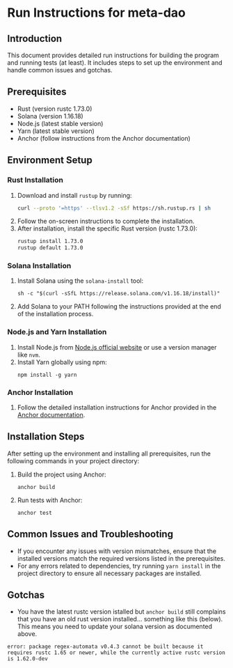 # Run Instructions for meta-dao

## Introduction

This document provides detailed run instructions for building the program and running tests (at least). It includes steps to set up the environment and handle common issues and gotchas.

## Prerequisites

- Rust (version rustc 1.73.0)
- Solana (version 1.16.18)
- Node.js (latest stable version)
- Yarn (latest stable version)
- Anchor (follow instructions from the Anchor documentation)

## Environment Setup

### Rust Installation

1. Download and install `rustup` by running:
   ```bash
   curl --proto '=https' --tlsv1.2 -sSf https://sh.rustup.rs | sh
   ```
2. Follow the on-screen instructions to complete the installation.
3. After installation, install the specific Rust version (rustc 1.73.0):
   ```bash
   rustup install 1.73.0
   rustup default 1.73.0
   ```

### Solana Installation

1. Install Solana using the `solana-install` tool:
   <pre><code>sh -c "$(curl -sSfL https://release.solana.com/v1.16.18/install)"</code></pre>
2. Add Solana to your PATH following the instructions provided at the end of the installation process.

### Node.js and Yarn Installation

1. Install Node.js from [Node.js official website](https://nodejs.org/) or use a version manager like `nvm`.
2. Install Yarn globally using npm:
   <pre><code>npm install -g yarn</code></pre>

### Anchor Installation

1. Follow the detailed installation instructions for Anchor provided in the <a href="https://www.anchor-lang.com/docs/installation" target="_blank">Anchor documentation</a>.

## Installation Steps

After setting up the environment and installing all prerequisites, run the following commands in your project directory:

1. Build the project using Anchor:
   <pre><code>anchor build</code></pre>
2. Run tests with Anchor:
   <pre><code>anchor test</code></pre>

## Common Issues and Troubleshooting

- If you encounter any issues with version mismatches, ensure that the installed versions match the required versions listed in the prerequisites.
- For any errors related to dependencies, try running `yarn install` in the project directory to ensure all necessary packages are installed.

## Gotchas

- You have the latest rustc version istalled but `anchor build` still complains that you have an old rust version installed... something like this (below). This means you need to update your solana version as documented above.

```
error: package regex-automata v0.4.3 cannot be built because it requires rustc 1.65 or newer, while the currently active rustc version is 1.62.0-dev
```
